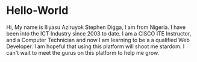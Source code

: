 # Hello-World
Hi, My name is Iliyasu Aziruyok Stephen Digga, I am from Nigeria. I have been into the ICT Industry since 2003 to date. I am a CISCO ITE Instructor, and a Computer Technician and now I am learning to be a a qualified Web Developer. I am hopeful that using this platform will shoot me stardom. I can't wait to meet the gurus on this platform to help me grow.
